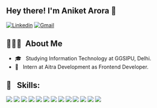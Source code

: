 <h2> Hey there! I'm Aniket Arora 👋</h2>


[![Linkedin](https://img.shields.io/badge/-LinkedIn-blue?style=flat&logo=Linkedin&logoColor=white)](https://www.linkedin.com/in/aniket-arora-042792195/)
[![Gmail](https://img.shields.io/badge/-Gmail-c14438?style=flat&logo=Gmail&logoColor=white)](mailto:aniketarora568@gmail.com)

## 👨🏻‍💻 &nbsp;About Me 

- 🎓 &nbsp; Studying Information Technology at GGSIPU, Delhi.
- 💼 &nbsp; Intern at Aitra Development as Frontend Developer.

  

  
 
## 📌 &nbsp; Skills: 
 <img src = "https://img.shields.io/badge/-HTML5-E34F26?style=flat&logo=html5&logoColor=white"> <img src = "https://img.shields.io/badge/-CSS3-1572B6?style=flat&logo=css3&logoColor=white">
<img src="https://img.shields.io/badge/-Bootstrap-563D7C?style=flat&logo=bootstrap&logoColor=white">
<img src="https://img.shields.io/badge/-JavaScript-eed718?style=flat&logo=javascript&logoColor=ffffff">
<img src="http://img.shields.io/badge/-React-000000?style=flat&logo=React&logoColor=#040720">
<img src="https://img.shields.io/badge/-Redux-808080?style=flat&logo=Redux&logoColor=#808080">
<img src="https://img.shields.io/badge/-MongoDB-4DB33D?style=flat&logo=mongodb&logoColor=FFFFFF">
<img src="https://img.shields.io/badge/-Express.js-787878?style=flat">
<img src="https://img.shields.io/badge/-Node.js-3C873A?style=flat&logo=Node.js&logoColor=white">
<img src="http://img.shields.io/badge/-Git-F1502F?style=flat&logo=git&logoColor=FFFFFF">
<img src="http://img.shields.io/badge/-Github-000000?style=flat&logo=github&logoColor=FFFFFF">
<img src="http://img.shields.io/badge/-VS%20Code-007ACC?style=flat&logo=visual%20studio%20code&logoColor=white">
<img src="http://img.shields.io/badge/-Heroku-430098?style=flat&logo=heroku&logoColor=white">
<br/>


<br/>

<!--
**aroraaniket/aroraaniket** is a ✨ _special_ ✨ repository because its `README.md` (this file) appears on your GitHub profile.

Here are some ideas to get you started:

- 🔭 I’m currently working on ...
- 🌱 I’m currently learning ...
- 👯 I’m looking to collaborate on ...
- 🤔 I’m looking for help with ...
- 💬 Ask me about ...
- 📫 How to reach me: ...
- 😄 Pronouns: ...
- ⚡ Fun fact: ...
-->
